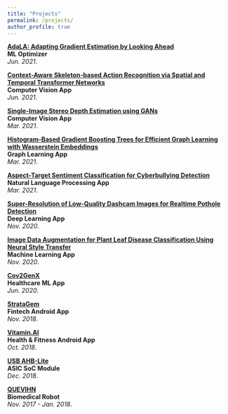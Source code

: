 ```yaml
---
title: "Projects"
permalink: /projects/
author_profile: true
---
```


<b>[AdaLA: Adapting Gradient Estimation by Looking Ahead](http://sharanramjee.github.io/projects/cs361)</b> <br>
<b>ML Optimizer</b><br>
<i>Jun. 2021</i>.

<b>[Context-Aware Skeleton-based Action Recognition via Spatial and Temporal Transformer Networks](http://sharanramjee.github.io/projects/cs231n)</b> <br>
<b>Computer Vision App</b><br>
<i>Jun. 2021</i>.

<b>[Single-Image Stereo Depth Estimation using GANs](http://sharanramjee.github.io/projects/cs231a)</b> <br>
<b>Computer Vision App</b><br>
<i>Mar. 2021</i>.

<b>[Histogram-Based Gradient Boosting Trees for Efficient Graph Learning with Wasserstein Embeddings](http://sharanramjee.github.io/projects/cs224w)</b> <br>
<b>Graph Learning App</b><br>
<i>Mar. 2021</i>.

<b>[Aspect-Target Sentiment Classification for Cyberbullying Detection](http://sharanramjee.github.io/projects/cs224n)</b> <br>
<b>Natural Language Processing App</b><br>
<i>Mar. 2021</i>.

<b>[Super-Resolution of Low-Quality Dashcam Images for Realtime Pothole Detection](http://sharanramjee.github.io/projects/cs230)</b> <br>
<b>Deep Learning App</b><br>
<i>Nov. 2020</i>.

<b>[Image Data Augmentation for Plant Leaf Disease Classification Using Neural Style Transfer](http://sharanramjee.github.io/projects/cs229)</b> <br>
<b>Machine Learning App</b><br>
<i>Nov. 2020</i>.

<b>[Cov2GenX](http://sharanramjee.github.io/projects/cov2genx)</b> <br>
<b>Healthcare ML App</b><br>
<i>Jun. 2020</i>.

<b>[StrataGem](http://sharanramjee.github.io/projects/stratagem)</b> <br>
<b>Fintech Android App</b><br>
<i>Nov. 2018</i>.

<b>[Vitamin.AI](http://sharanramjee.github.io/projects/vitaminai)</b> <br>
<b>Health & Fitness Android App</b><br>
<i>Oct. 2018</i>.

<b>[USB AHB-Lite](http://sharanramjee.github.io/projects/ahblite)</b> <br>
<b>ASIC SoC Module</b><br>
<i>Dec. 2018</i>.

<b>[QUEVIHN](http://sharanramjee.github.io/projects/quevihn)</b> <br>
<b>Biomedical Robot</b><br>
<i>Nov. 2017 - Jan. 2018</i>.
